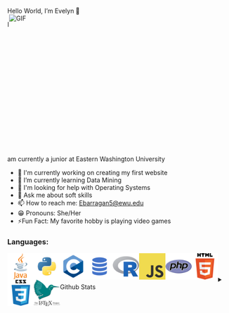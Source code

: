  Hello World, I’m Evelyn 👋
<img align="right" alt="GIF" width="500px" height="320px"
src="https://user-images.githubusercontent.com/97476504/188252403-b733d207-8e60-4a41-9823-dea48f0e42f7.gif" /> 

 
I am currently a junior at Eastern Washington University 
- 🔭 I'm currently working on creating my first website
- 🌱 I’m currently learning Data Mining 
- 🤔 I'm looking for help with Operating Systems
- 💬 Ask me about soft skills
- 📫 How to reach me: Ebarragan5@ewu.edu
- 😁 Pronouns: She/Her
- ⚡️Fun Fact: My favorite hobby is playing video games

### Languages:

<img align="left" alt="Java" width="60px" src="https://raw.githubusercontent.com/github/explore/80688e429a7d4ef2fca1e82350fe8e3517d3494d/topics/java/java.png" /> 
<img align="left" alt="Python" width="60px" src="https://raw.githubusercontent.com/github/explore/80688e429a7d4ef2fca1e82350fe8e3517d3494d/topics/python/python.png" />
<img align="left" alt="C" width="60px" src="https://raw.githubusercontent.com/github/explore/80688e429a7d4ef2fca1e82350fe8e3517d3494d/topics/c/c.png" />
<img align="left" alt="SQL" width="60px" src="https://raw.githubusercontent.com/github/explore/80688e429a7d4ef2fca1e82350fe8e3517d3494d/topics/sql/sql.png" />
<img align="left" alt="R" width="60px" src="https://raw.githubusercontent.com/github/explore/80688e429a7d4ef2fca1e82350fe8e3517d3494d/topics/r/r.png" />
<img align="left" alt="JS" width="60px" src="https://raw.githubusercontent.com/github/explore/80688e429a7d4ef2fca1e82350fe8e3517d3494d/topics/javascript/javascript.png" />
<img align="left" alt="PHP" width="60px" src="https://raw.githubusercontent.com/github/explore/80688e429a7d4ef2fca1e82350fe8e3517d3494d/topics/php/php.png" />
<img align="left" alt="HTML" width="60px" src="https://raw.githubusercontent.com/github/explore/80688e429a7d4ef2fca1e82350fe8e3517d3494d/topics/html/html.png" />
<img align="left" alt="CSS" width="60px" src="https://raw.githubusercontent.com/github/explore/80688e429a7d4ef2fca1e82350fe8e3517d3494d/topics/css/css.png" />
<img align="left" alt="LaTeX" width="60px" src="https://raw.githubusercontent.com/github/explore/80688e429a7d4ef2fca1e82350fe8e3517d3494d/topics/latex/latex.png" />
<br />
<br />
<br />

<details>
  <summary> Github Stats</summary>

  <img align="left" alt="Evelyn's Stats" src="https://github-readme-stats.vercel.app/api?username=EveBarr20&show_icons=true&hide_border=true" />

</details>



<!---
Evebarr20/Evebarr20 is a ✨ special ✨ repository because its `README.md` (this file) appears on your GitHub profile.
You can click the Preview link to take a look at your changes.
--->
